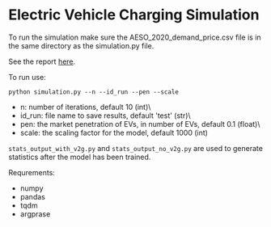 # Electric Vehicle Charging Simulation

To run the simulation make sure the AESO_2020_demand_price.csv file is in the same directory as the simulation.py file.

See the report [here](https://github.com/avkhimen/Electric_Vehicle_Charging_Simulation/blob/main/final_report.pdf). 

To run use:

```
python simulation.py --n --id_run --pen --scale
```

- n:      number of iterations, default 10 (int)\
- id_run: file name to save results, default 'test' (str)\
- pen:    the market penetration of EVs, in number of EVs, default 0.1 (float)\
- scale:  the scaling factor for the model, default 1000 (int)

`stats_output_with_v2g.py` and `stats_output_no_v2g.py` are used to generate statistics after the model has been trained.

Requrements:

- numpy
- pandas
- tqdm
- argprase
